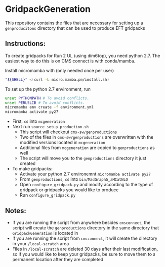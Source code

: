 # GridpackGeneration

This repository contains the files that are necessary for setting up a `genproducitons` directory that can be used to produce EFT gridpacks

## Instructions: 
To create gridpacks for Run 2 UL (using dim6top), you need python 2.7.
The easiest way to do this is on CMS connect is with conda/mamba.

Install micromamba with (only needed once per user)
```bash
"${SHELL}" <(curl -L micro.mamba.pm/install.sh)
```

To set up the python 2.7 environment, run
```bash
unset PYTHONPATH # To avoid conflicts.  
unset PERL5LIB # To avoid conflicts.  
micromamba env create -f environment.yml
micromamba activate py27
```

- First, `cd` into `mcgeneration`
- Next run `source setup_production.sh`
   - This script will checkout `cms-sw/genproductions`  
   - Two of the files in `cms-sw/genproductions` are overwritten with the modified versions located in `mcgeneration`  
   - Additional files from `mcgeneration` are copied to `genproductions` as well  
   - The script will move you to the `genproductions` directory it just created  
- To make gridpacks:
   - Activate your python 2.7 environemnt `micromamba activate py27`
   - From `genproductions`, `cd` into `bin/MadGraph5_aMCatNLO`  
   - Open `configure_gridpack.py` and modify according to the type of gridpack or gridpacks you would like to produce  
   - Run `configure_gridpack.py`  

## Notes:
- If you are running the script from anywhere besides `cmsconnect`, the script will create the `genproductions` directory in the same directory that `GridpackGeneration` is located in
- If you are running the script from `cmsconnect`, it will create the directory in your `/local-scratch` area
- Files in `/local-scratch` are deleted 30 days after their last modification, so if you would like to keep your gridpacks, be sure to move them to a permanent location after they are completed


